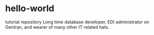 # hello-world
tutorial repository
Long time database developer, EDI administrator on Gentran, and wearer of many other IT related hats.
